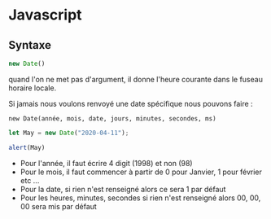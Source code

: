 # Javascript

## Syntaxe

```js
new Date()
```

quand l'on ne met pas d'argument, il donne l'heure courante dans le fuseau horaire locale.

Si jamais nous voulons renvoyé une date spécifique nous pouvons faire :

`new Date(année, mois, date, jours, minutes, secondes, ms)`

```js
let May = new Date("2020-04-11");

alert(May)
```

*   Pour l'année, il faut écrire 4 digit (1998) et non (98)
*   Pour le mois, il faut commencer à partir de 0 pour Janvier, 1 pour février etc ...
*   Pour la date, si rien n'est renseigné alors ce sera 1 par défaut
*   Pour les heures, minutes, secondes si rien n'est renseigné alors 00, 00, 00 sera mis par défaut
